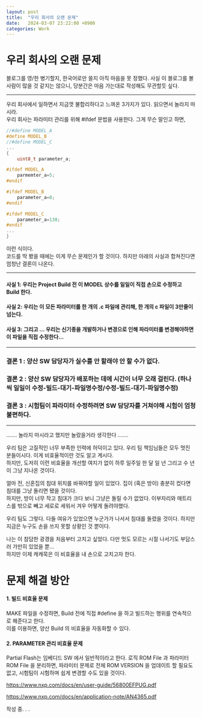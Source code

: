 ```yaml
---
layout: post
title:  "우리 회사의 오랜 문제"
date:   2024-03-07 23:22:00 +0900
categories: Work
---
```

우리 회사의 오랜 문제
===

블로그를 영/한 병기할지, 한국어로만 쓸지 아직 마음을 못 정했다. 사실 이 블로그를 볼 사람이 많을 것 같지는 않으니, 당분간은 마음 가는대로 작성해도 무관할듯 싶다.  

---
우리 회사에서 일하면서 지금껏 불합리하다고 느껴온 3가지가 있다. 읽으면서 놀라지 마시라.   
우리 회사는 파라미터 관리를 위해 #ifdef 문법을 사용한다. 그게 무슨 말인고 하면,
```C
//#define MODEL_A
#define MODEL_B
//#define MODEL_C
...
{
    uint8_t parameter_a;

#ifdef MODEL_A
    parmemter_a=5;
#endif

#ifdef MODEL_B
    parameter_a=8;
#endif

#ifdef MODEL_C
    parameter_a=138;
#endif
...
}
```
이런 식이다.   
코드를 딱 봤을 때에는 이게 무슨 문제인가 할 것이다. 하지만 아래의 사실과 합쳐진다면 엄청난 결론이 나온다.

---
#### 사실 1: 우리는 Project Build 전 이 MODEL 상수를 일일이 직접 손으로 수정하고 Build 한다. 
#### 사실 2: 우리는 이 모든 파라미터를 한 개의 .c 파일에 관리해, 한 개의 c 파일이 3만줄이 넘는다.   
#### 사실 3: 그리고 ... 우리는 신기종을 개발하거나 변경으로 인해 파라미터를 변경해야하면 이 파일을 직접 수정한다...

---
### 결론 1 : 양산 SW 담당자가 실수를 안 할래야 안 할 수가 없다.
### 결론 2 : 양산 SW 담당자가 배포하는 데에 시간이 너무 오래 걸린다. (하나씩 일일이 수정-빌드-대기-파일명수정/수정-빌드-대기-파일명수정)
### 결론 3 : 시험팀이 파라미터 수정하려면 SW 담당자를 거쳐야해 시험이 엄청 불편하다. 

---
....... 놀라지 마시라고 했지만 놀랐을거라 생각한다 .......   

우리 팀은 고질적인 너무 부족한 인력에 허덕이고 있다. 우리 팀 책임님들은 모두 멋진 분들이시다. 이게 비효율적이란 것도 알고 계시다.   
하지만, 도저히 이런 비효율을 개선할 여지가 없이 하루 일주일 한 달 일 년 그리고 수 년이 그냥 지나온 것이다.   

얼마 전, 신혼집의 침대 위치를 바꿔야할 일이 있었다. 집이 (혹은 방이) 충분히 컸다면 침대를 그냥 돌리면 됐을 것이다.   
하지만, 방이 너무 작고 침대가 크다 보니 그냥은 돌릴 수가 없었다. 이부자리와 매트리스를 밖으로 빼고 세로로 세워서 겨우 어떻게 돌려야했다.   

우리 팀도 그렇다. 다들 여유가 있었으면 누군가가 나서서 침대를 돌렸을 것이다. 하지만 지금은 누구도 손을 쓰지 못할 상황인 것 뿐이다.

나는 이 참담한 광경을 처음부터 고치고 싶었다. 다만 멋도 모르는 시절 나서기도 부담스러 가만히 있었을 뿐...   
하지만 이제 캐캐묵은 이 비효율을 내 손으로 고치고자 한다.

문제 해결 방안
===
#### 1. 빌드 비효율 문제
MAKE 파일을 수정하면, Build 전에 직접 #define 을 하고 빌드하는 행위를 연속적으로 해준다고 한다.  
이를 이용하면, 양산 Build 의 비효율을 자동화할 수 있다.

#### 2. PARAMETER 관리 비효율 문제
Partial Flash는 임베디드 SW 에서 일반적이라고 한다. 로직 ROM File 과 파라미터 ROM File 을 분리하면, 파라미터 문제로 전체 ROM VERSION 을 업데이트 할 필요도 없고, 시험팀이 시험하며 쉽게 변경할 수도 있을 것이다.



https://www.nxp.com/docs/en/user-guide/56800EFPUG.pdf

https://www.nxp.com/docs/en/application-note/AN4365.pdf

작성 중. . . 